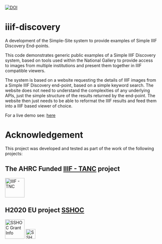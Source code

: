[![DOI](https://zenodo.org/badge/407302071.svg)](https://zenodo.org/badge/latestdoi/407302071)

# iiif-discovery
A development of the Simple-Site system to provide examples of Simple IIIF Discovery End-points.

This code demonstrates generic public examples of a Simple IIIF Discovery system, based on tools used within the National Gallery to provide access to images from multiple institutions and present them together in IIIF compatible viewers.

The system is based on a website requesting the details of IIIF images from a Simple IIIF Discovery end-point, based on a simple keyword search. The website does not need to understand the complexities of any underlying APIs, just the simple structure of the results returned by the end-point. The website then just needs to be able to reformat the IIIF results and feed them into a IIIF based viewer of choice.

For a live demo see: [here](https://research.ng-london.org.uk/ss-iiif/)

# Acknowledgement
This project was developed and tested as part of the work of the following projects:

## The AHRC Funded [IIIF - TANC](https://tanc-ahrc.github.io/IIIF-TNC) project
<img height="64px" src="https://github.com/jpadfield/simple-site/blob/master/docs/graphics/TANC - IIIF.png" alt="IIIF - TNC">

## H2020 EU project [SSHOC](https://sshopencloud.eu/)
<img height="64px" src="https://github.com/jpadfield/simple-site/blob/master/docs/graphics/sshoc-logo.png" alt="SSHOC Grant Info">
<img height="32px" src="https://github.com/jpadfield/simple-site/blob/master/docs/graphics/sshoc-eu-tag2.png" alt="SSHOC Grant Info">
